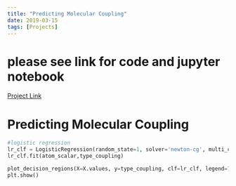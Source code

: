 ```yaml
---
title: "Predicting Molecular Coupling"
date: 2019-03-15
tags: [Projects]
---
```


# please see link for code and jupyter notebook
[Project Link](https://github.com/cullinap/predicting-molecular-coupling/blob/master/SVM_model-Copy1.ipynb)

# Predicting Molecular Coupling


```python
#logistic regression
lr_clf = LogisticRegression(random_state=1, solver='newton-cg', multi_class='multinomial')
lr_clf.fit(atom_scalar,type_coupling)

plot_decision_regions(X=X.values, y=type_coupling, clf=lr_clf, legend=7)
plt.show()
```

<img src="{{ site.url }}{{ site.baseurl }}/images/logistic-regression.png" alt="">